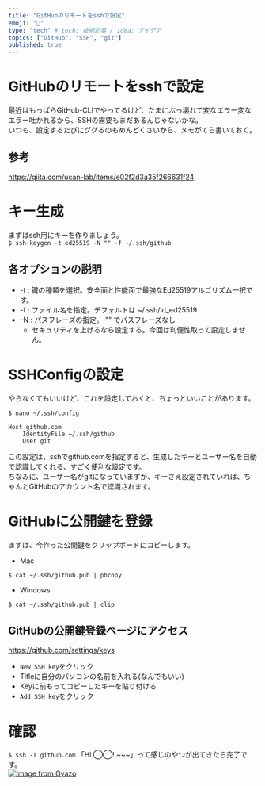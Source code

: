 ```yaml
---
title: "GitHubのリモートをsshで設定"
emoji: "💭"
type: "tech" # tech: 技術記事 / idea: アイデア
topics: ["GitHub", "SSH", "git"]
published: true
---
```


# GitHubのリモートをsshで設定
最近はもっぱらGitHub-CLIでやってるけど、たまにぶっ壊れて変なエラー変なエラー吐かれるから、SSHの需要もまだあるんじゃないかな。  
いつも、設定するたびにググるのもめんどくさいから、メモがてら書いておく。

## 参考
https://qiita.com/ucan-lab/items/e02f2d3a35f266631f24


# キー生成
まずはssh用にキーを作りましょう。  
`$ ssh-keygen -t ed25519 -N "" -f ~/.ssh/github`  
## 各オプションの説明
- -t : 鍵の種類を選択。安全面と性能面で最強なEd25519アルゴリズム一択です。
- -f : ファイル名を指定。デフォルトは ~/.ssh/id_ed25519
- -N : パスフレーズの指定。 "" でパスフレーズなし
    - セキュリティを上げるなら設定する。今回は利便性取って設定しません。


# SSHConfigの設定
やらなくてもいいけど、これを設定しておくと、ちょっといいことがあります。  
```
$ nano ~/.ssh/config
```

```
Host github.com
 	IdentityFile ~/.ssh/github
 	User git
```
この設定は、sshでgithub.comを指定すると、生成したキーとユーザー名を自動で認識してくれる、すごく便利な設定です。  
ちなみに、ユーザー名がgitになっていますが、キーさえ設定されていれば、ちゃんとGitHubのアカウント名で認識されます。


# GitHubに公開鍵を登録
まずは、今作った公開鍵をクリップボードにコピーします。  
- Mac  
```
$ cat ~/.ssh/github.pub | pbcopy
```
- Windows  
```
$ cat ~/.ssh/github.pub | clip
```

## GitHubの公開鍵登録ページにアクセス
https://github.com/settings/keys  
- `New SSH key`をクリック
- Titleに自分のパソコンの名前を入れる(なんでもいい)
- Keyに前もってコピーしたキーを貼り付ける
- `Add SSH key`をクリック


# 確認
`$ ssh -T github.com`
「Hi ◯◯! ~~~」って感じのやつが出てきたら完了です。  
[![Image from Gyazo](https://i.gyazo.com/e784a09f3537906d74d1b46ff66cc2cd.png)](https://gyazo.com/e784a09f3537906d74d1b46ff66cc2cd)
